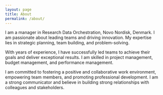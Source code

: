 ```yaml
---
layout: page
title: About
permalink: /about/
---
```


I am a manager in Research Data Orchestration, Novo Nordisk, Denmark. I am passionate about leading teams and driving innovation. My expertise lies in strategic planning, team building, and problem-solving.

With years of experience, I have successfully led teams to achieve their goals and deliver exceptional results. I am skilled in project management, budget management, and performance management.

I am committed to fostering a positive and collaborative work environment, empowering team members, and promoting professional development. I am a strong communicator and believe in building strong relationships with colleagues and stakeholders.

